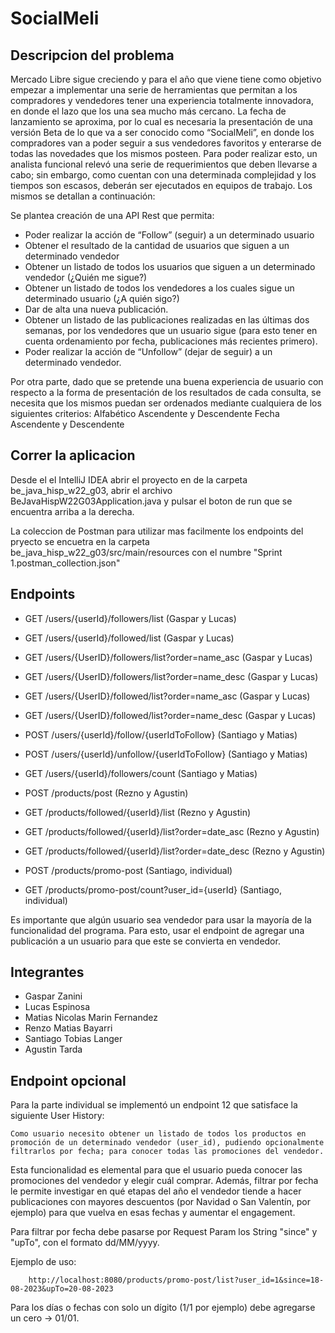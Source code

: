 # SocialMeli
## Descripcion del problema
Mercado Libre sigue creciendo y para el año que viene  tiene como objetivo empezar a implementar una serie de herramientas que permitan a los compradores y vendedores tener una experiencia totalmente innovadora, en donde el lazo que los una sea mucho más cercano. 
La fecha de lanzamiento se aproxima, por lo cual es necesaria la presentación de una versión Beta de lo que va a ser conocido como “SocialMeli”, en donde los compradores van a poder seguir a sus vendedores favoritos y enterarse de todas las novedades que los mismos posteen.
Para poder realizar esto, un analista funcional relevó una serie de requerimientos que deben llevarse a cabo; sin embargo, como cuentan con una determinada complejidad y los tiempos son escasos, deberán ser ejecutados en equipos de trabajo. Los mismos se detallan a continuación:

Se plantea creación de una API Rest que permita:
- Poder realizar la acción de “Follow” (seguir) a un determinado usuario
- Obtener el resultado de la cantidad de usuarios que siguen a un determinado vendedor
- Obtener un listado de todos los usuarios que siguen a un determinado vendedor (¿Quién me sigue?)
- Obtener un listado de todos los vendedores a los cuales sigue un determinado usuario (¿A quién sigo?)
- Dar de alta una nueva publicación.
- Obtener un listado de las publicaciones realizadas en las últimas dos semanas, por los vendedores que un usuario sigue (para esto tener en cuenta ordenamiento por fecha, publicaciones más recientes primero).
- Poder realizar la acción de “Unfollow” (dejar de seguir) a un determinado vendedor.

Por otra parte, dado que se pretende una buena experiencia de usuario con respecto a la forma de presentación de los resultados de cada consulta, se necesita que los mismos puedan ser ordenados mediante cualquiera de los siguientes criterios: 
Alfabético Ascendente y Descendente
Fecha Ascendente y Descendente

## Correr la aplicacion
Desde el el IntelliJ IDEA abrir el proyecto en de la carpeta be_java_hisp_w22_g03, abrir el archivo BeJavaHispW22G03Application.java y pulsar el boton de run que se encuentra arriba a la derecha.

La coleccion de Postman para utilizar mas facilmente los endpoints del pryecto se encuetra en la carpeta be_java_hisp_w22_g03/src/main/resources con el numbre "Sprint 1.postman_collection.json"

## Endpoints

- GET /users/{userId}/followers/list (Gaspar y Lucas)
- GET /users/{userId}/followed/list  (Gaspar y Lucas)
- GET /users/{UserID}/followers/list?order=name_asc (Gaspar y Lucas)
- GET /users/{UserID}/followers/list?order=name_desc (Gaspar y Lucas)
- GET /users/{UserID}/followed/list?order=name_asc (Gaspar y Lucas)
- GET /users/{UserID}/followed/list?order=name_desc (Gaspar y Lucas)

- POST /users/{userId}/follow/{userIdToFollow} (Santiago y Matias)
- POST /users/{userId}/unfollow/{userIdToFollow} (Santiago y Matias)
- GET /users/{userId}/followers/count (Santiago y Matias)

- POST /products/post (Rezno y Agustin)
- GET /products/followed/{userId}/list (Rezno y Agustin)
- GET /products/followed/{userId}/list?order=date_asc (Rezno y Agustin)
- GET /products/followed/{userId}/list?order=date_desc (Rezno y Agustin)
- POST /products/promo-post (Santiago, individual)
- GET /products/promo-post/count?user_id={userId} (Santiago, individual)

Es importante que algún usuario sea vendedor para usar la mayoría de la funcionalidad del programa. Para esto, usar el endpoint de agregar una publicación a un usuario para que este se convierta en vendedor.

## Integrantes
- Gaspar Zanini
- Lucas Espinosa
- Matias Nicolas Marin Fernandez
- Renzo Matias Bayarri
- Santiago Tobias Langer
- Agustin Tarda

## Endpoint opcional
Para la parte individual se implementó un endpoint 12 que satisface la siguiente User History:

    Como usuario necesito obtener un listado de todos los productos en promoción de un determinado vendedor (user_id), pudiendo opcionalmente filtrarlos por fecha; para conocer todas las promociones del vendedor.

Esta funcionalidad es elemental para que el usuario pueda conocer las promociones del vendedor y elegir cuál comprar.
Además, filtrar por fecha le permite investigar en qué etapas del año el vendedor tiende a hacer publicaciones con mayores descuentos (por Navidad o San Valentín, por ejemplo) para que vuelva en esas fechas y aumentar el engagement.

Para filtrar por fecha debe pasarse por Request Param los String "since" y "upTo", con el formato dd/MM/yyyy.

Ejemplo de uso:

        http://localhost:8080/products/promo-post/list?user_id=1&since=18-08-2023&upTo=20-08-2023

Para los días o fechas con solo un dígito (1/1 por ejemplo) debe agregarse un cero -> 01/01.